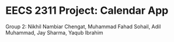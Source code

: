 # EECS 2311 Project: Calendar App

Group 2:
Nikhil Nambiar Chengat, Muhammad Fahad Sohail, Adil Muhammad, Jay Sharma, Yaqub Ibrahim
